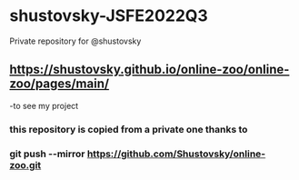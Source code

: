 # shustovsky-JSFE2022Q3
Private repository for @shustovsky
## https://shustovsky.github.io/online-zoo/online-zoo/pages/main/ 
-to see my project
### this repository is copied from a private one thanks to 
### git push --mirror https://github.com/Shustovsky/online-zoo.git
